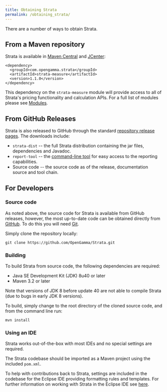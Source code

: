 ```yaml
---
title: Obtaining Strata
permalink: /obtaining_strata/
---
```


There are a number of ways to obtain Strata.


## From a Maven repository

Strata is available in [Maven Central](http://search.maven.org/#search%7Cga%7C1%7Cg%3A%22com.opengamma.strata%22) and [JCenter](https://bintray.com/bintray/jcenter?filterByPkgName=Strata):

```
<dependency>
  <groupId>com.opengamma.strata</groupId>
  <artifactId>strata-measure</artifactId>
  <version>1.1.0</version>
</dependency>
```

This dependency on the `strata-measure` module will provide access to all of Strata's pricing functionality and calculation APIs.
For a full list of modules please see [Modules]({{site.baseurl}}/docs/#Modules).

## From GitHub Releases

Strata is also released to GitHub through the standard [repository release pages](https://github.com/OpenGamma/Strata/releases). The downloads include:

 * `strata-dist` -- the full Strata distribution containing the jar files, dependencies and Javadoc.
 * `report-tool` -- the [command-line tool]({{site.baseurl}}/command_line_tool) for easy access to the reporting capabilities.
 * Source code -- the source code as of the release, documentation source and tool chain.

## For Developers

### Source code

As noted above, the source code for Strata is available from GitHub releases, however,
the most up-to-date code can be obtained directly from [GitHub](https://github.com/OpenGamma/Strata).
To do this you will need [Git](https://git-scm.com/download/).

Simply clone the repository locally:

```
git clone https://github.com/OpenGamma/Strata.git
```

### Building

To build Strata from source code, the following dependencies are required:

* Java SE Development Kit (JDK) 8u40 or later
* Maven 3.2 or later

Note that versions of JDK 8 before update 40 are not able to compile Strata (due to bugs in early JDK 8 versions).

To build, simply change to the root directory of the cloned source code, and from the command line run:

```
mvn install
```

### Using an IDE

Strata works out-of-the-box with most IDEs and no special settings are required.

The Strata codebase should be imported as a Maven project using the included `pom.xml`.

To help with contributions back to Strata, settings are included in the codebase for the Eclipse IDE
providing formatting rules and templates. For further information on working with Strata in the Eclipse IDE
see [here](https://github.com/OpenGamma/Strata/tree/master/eclipse).
